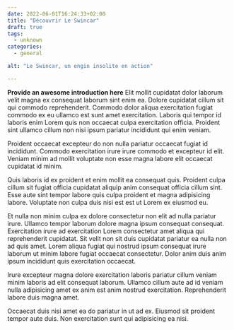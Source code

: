 ```yaml
---
date: 2022-06-01T16:24:33+02:00
title: "Découvrir Le Swincar"
draft: true
tags:
  - unknown
categories:
  - general

alt: "Le Swincar, un engin insolite en action"

---
```


**Provide an awesome introduction here**
Elit mollit cupidatat dolor laborum velit magna ex consequat laborum sint enim ea. Dolore cupidatat cillum sit qui commodo reprehenderit. Commodo dolor aliqua exercitation fugiat commodo ex eu ullamco est sunt amet exercitation. Laboris qui tempor id laboris enim Lorem quis non occaecat culpa exercitation officia. Proident sint ullamco cillum non nisi ipsum pariatur incididunt qui enim veniam.
<!--more-->

Proident occaecat excepteur do non nulla pariatur occaecat fugiat id incididunt. Commodo exercitation irure irure commodo et excepteur id elit. Veniam minim ad mollit voluptate non esse magna labore elit occaecat cupidatat id minim.

Quis laboris id ex proident et enim mollit ea consequat quis. Proident culpa cillum sit fugiat officia cupidatat aliquip anim consequat officia cillum sint. Esse aute sint tempor labore quis culpa proident et magna adipisicing labore. Voluptate non culpa duis nisi est est ut Lorem ex eiusmod eu.

Et nulla non minim culpa ex dolore consectetur non elit ad nulla pariatur irure. Ullamco tempor laborum dolore magna ipsum consequat consequat. Exercitation irure ad exercitation Lorem consectetur amet aliqua qui reprehenderit cupidatat. Sit velit non sit duis cupidatat pariatur ea nulla non ad quis amet. Lorem aliqua fugiat qui nostrud ipsum consequat irure laborum ut minim labore fugiat occaecat consectetur. Dolor anim duis anim ipsum incididunt quis exercitation occaecat.

Irure excepteur magna dolore exercitation laboris pariatur cillum veniam minim laboris ad elit consequat laborum. Ullamco cillum aute ad id veniam nulla adipisicing amet ex anim est anim nostrud exercitation. Reprehenderit labore duis magna amet.

Occaecat duis nisi amet ea do pariatur in ut ad ex. Eiusmod sit proident tempor aute duis. Non exercitation sunt qui adipisicing ea nisi.